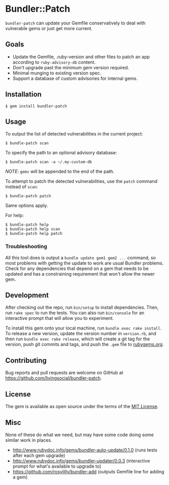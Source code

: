 # Bundler::Patch

`bundler-patch` can update your Gemfile conservatively to deal with vulnerable gems or just get more current.

## Goals

- Update the Gemfile, .ruby-version and other files to patch an app according to `ruby-advisory-db` content.
- Don't upgrade past the minimum gem version required.
- Minimal munging to existing version spec.
- Support a database of custom advisories for internal gems.

## Installation

    $ gem install bundler-patch

## Usage

To output the list of detected vulnerabilities in the current project:

    $ bundle-patch scan

To specify the path to an optional advisory database:

    $ bundle-patch scan -a ~/.my-custom-db

*NOTE*: `gems` will be appended to the end of the path.

To attempt to patch the detected vulnerabilities, use the `patch` command instead of `scan`:

    $ bundle-patch patch

Same options apply.

For help:

    $ bundle-patch help
    $ bundle-patch help scan
    $ bundle-patch help patch

### Troubleshooting

All this tool does is output a `bundle update gem1 gem2 ...` command, so most problems with getting the update to work
are usual Bundler problems. Check for any dependencies that depend on a gem that needs to be updated and has a
constraining requirement that won't allow the newer gem.


## Development

After checking out the repo, run `bin/setup` to install dependencies. Then, run `rake spec` to run the tests. You can also run `bin/console` for an interactive prompt that will allow you to experiment.

To install this gem onto your local machine, run `bundle exec rake install`. To release a new version, update the version number in `version.rb`, and then run `bundle exec rake release`, which will create a git tag for the version, push git commits and tags, and push the `.gem` file to [rubygems.org](https://rubygems.org).

## Contributing

Bug reports and pull requests are welcome on GitHub at https://github.com/livingsocial/bundler-patch.


## License

The gem is available as open source under the terms of the [MIT License](http://opensource.org/licenses/MIT).


## Misc

None of these do what we need, but may have some code doing some similar work in places.

- http://www.rubydoc.info/gems/bundler-auto-update/0.1.0 (runs tests after each gem upgrade)
- http://www.rubydoc.info/gems/bundler-updater/0.0.3 (interactive prompt for what's available to upgrade to)
- https://github.com/rosylilly/bundler-add (outputs Gemfile line for adding a gem)


